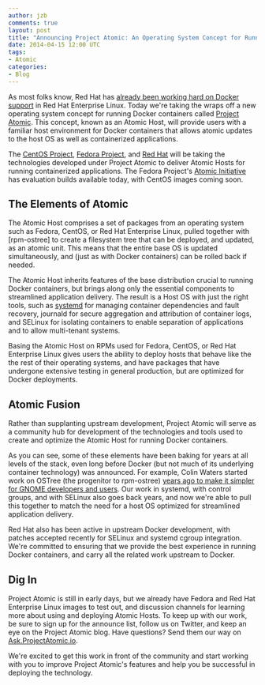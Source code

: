 ```yaml
---
author: jzb
comments: true
layout: post
title: "Announcing Project Atomic: An Operating System Concept for Running Docker Containers"
date: 2014-04-15 12:00 UTC
tags:
- Atomic
categories:
- Blog
---
```


As most folks know, Red Hat has [already been working hard on Docker support](http://developerblog.redhat.com/2013/11/26/rhel6-5-ga/) in Red Hat Enterprise Linux. Today we're taking the wraps off a new operating system concept for running Docker containers called [Project Atomic](http://www.projectatomic.io/). This concept, known as an Atomic Host, will provide users with a familiar host environment for Docker containers that allows atomic updates to the host OS as well as containerized applications.

The [CentOS Project](http://centos.org), [Fedora Project](http://fedoraproject.org), and [Red Hat](http://redhat.com/) will be taking the technologies developed under Project Atomic to deliver Atomic Hosts for running containerized applications. The Fedora Project's [Atomic Initiative](http://rpm-ostree.cloud.fedoraproject.org/#/) has evaluation builds available today, with CentOS images coming soon.

## The Elements of Atomic

The Atomic Host comprises a set of packages from an operating system such as Fedora, CentOS, or Red Hat Enterprise Linux, pulled together with [rpm-ostree] to create a filesystem tree that can be deployed, and updated, as an atomic unit. This means that the entire base OS is updated simultaneously, and (just as with Docker containers) can be rolled back if needed.

The Atomic Host inherits features of the base distribution crucial to running Docker containers, but brings along only the essential components to streamlined application delivery. The result is a Host OS with just the right tools, such as [systemd](http://www.freedesktop.org/wiki/Software/systemd/) for managing container dependencies and fault recovery, journald for secure aggregation and attribution of container logs, and SELinux for isolating containers to enable separation of applications and to allow multi-tenant systems. 

Basing the Atomic Host on RPMs used for Fedora, CentOS, or Red Hat Enterprise Linux gives users the ability to deploy hosts that behave like the the rest of their operating systems, and have packages that have undergone extensive testing in general production, but are optimized for Docker deployments.

## Atomic Fusion

Rather than supplanting upstream development, Project Atomic will serve as a community hub for development of the technologies and tools used to create and optimize the Atomic Host for running Docker containers. 

As you can see, some of these elements have been baking for years at all levels of the stack, even long before Docker (but not much of its underlying container technology) was announced. For example, Colin Waters started work on OSTree (the progenitor to rpm-ostree) [years ago to make it simpler for GNOME developers and users](https://lwn.net/Articles/511877/#walters). Our work in systemd, with control groups, and with SELinux also goes back years, and now we're able to pull this together to match the need for a host OS optimized for streamlined application delivery.

Red Hat also has been active in upstream Docker development, with patches accepted recently for SELinux and systemd cgroup integration. We're committed to ensuring that we provide the best experience in running Docker containers, and carry all the related work upstream to Docker. 

## Dig In

Project Atomic is still in early days, but we already have Fedora and Red Hat Enterprise Linux images to test out, and discussion channels for learning more about using and deploying Atomic Hosts. To keep up with our work, be sure to sign up for the announce list, follow us on Twitter, and keep an eye on the Project Atomic blog. Have questions? Send them our way on [Ask.ProjectAtomic.io](http://ask.projectatomic.io).

We're excited to get this work in front of the community and start working with you to improve Project Atomic's features and help you be successful in deploying the technology. 
